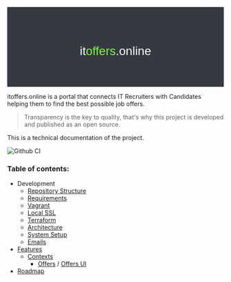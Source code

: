 <div style="padding:3rem; background:#343a40; color: #f8f9fa;font-family: Work Sans, sans-serif; text-align: center;">
    <h1 style="font-weight:normal;"><a href="https://itoffers.online" target="_blank" style="color: #f8f9fa; text-decoration: none;">it<span style="color:#80f24b">offers</span>.online</a></h1>
</div>


itoffers.online is a portal that connects IT Recruiters with Candidates helping them to find the best possible job offers.   

> Transparency is the key to quality, that's why this project is developed and published as an open source. 

This is a technical documentation of the project. 

![Github CI](https://github.com/itoffers-online/portal/workflows/Github%20CI/badge.svg)

### Table of contents:

* Development 
  * [Repository Structure](/docs/structure.md)
  * [Requirements](/docs/requirements.md)
  * [Vagrant](/vagrant/README.md)
  * [Local SSL](/ssl/README.md)
  * [Terraform](/terraform/README.md)
  * [Architecture](/docs/architecture/README.md)
  * [System Setup](/php/itoffers/README.md)
  * [Emails](/docs/emails.md)
* [Features](/php/itoffers/docs/README.md)
  * [Contexts](/php/itoffers/src/ITOffers/README.md)
    * [Offers](/php/itoffers/src/ITOffers/Offers/README.md) / [Offers UI](/php/itoffers/src/App/Offers/README.md)
* [Roadmap](https://github.com/norzechowicz/hire-in-social/projects/1)

